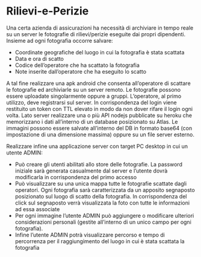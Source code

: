 # Rilievi-e-Perizie

Una certa azienda di assicurazioni ha necessità di archiviare in tempo reale su un server le fotografie di rilievi/perizie eseguite dai propri dipendenti. Insieme ad ogni fotografia occorre salvare:
- Coordinate geografiche del luogo in cui la fotografia è stata scattata
- Data e ora di scatto
- Codice dell’operatore che ha scattato la fotografia
- Note inserite dall’operatore che ha eseguito lo scatto

A tal fine realizzare una apk android che consenta all’operatore di scattare le fotografie ed archiviarle su un server remoto. Le fotografie possono essere uploadate singolarmente oppure a gruppi.
L’operatore, al primo utilizzo, deve registrarsi sul server. In corrispondenza del login viene restituito un token con TTL elevato in modo da non dover rifare il login ogni volta.
Lato server realizzare una o più API nodejs pubblicate su heroku che memorizzano i dati all’interno di un database posizionato su Atlas. Le immagini possono essere salvate all’interno del DB in formato base64 (con impostazione di una dimensione massima) oppure su un file server esterno.

Realizzare infine una applicazione server con target PC desktop in cui un utente ADMIN:
- Può creare gli utenti abilitati allo store delle fotografie. La password iniziale sarà generata casualmente dal server e l’utente dovrà modificarla in corrispondenza del primo accesso
- Può visualizzare su una unica mappa tutte le fotografie scattate dagli operatori. Ogni fotografia sarà caratterizzata da un apposito segnaposto posizionato sul luogo di scatto della fotografia. In corrispondenza del click sul segnaposto verrà visualizzata la foto con tutte le informazioni ad essa associate
- Per ogni immagine l’utente ADMIN può aggiungere o modificare ulteriori considerazioni personali (gestite all’interno di un unico campo per ogni fotografia).
- Infine l’utente ADMIN potrà visualizzare percorso e tempo di percorrenza per il raggiungimento del luogo in cui è stata scattata la fotografia